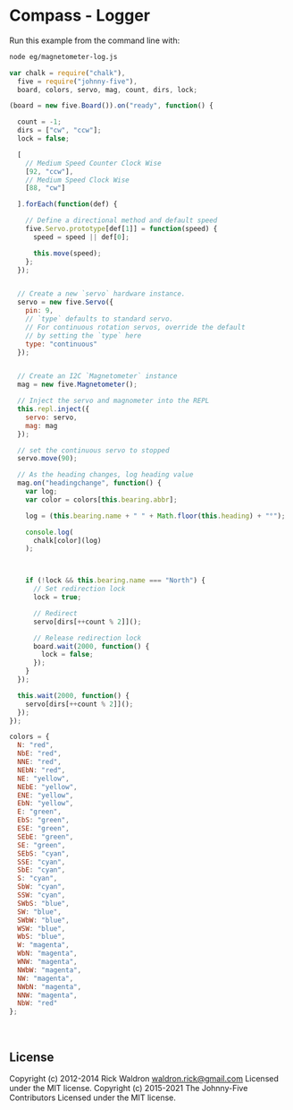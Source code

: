 <!--remove-start-->

# Compass - Logger

<!--remove-end-->








Run this example from the command line with:
```bash
node eg/magnetometer-log.js
```


```javascript
var chalk = require("chalk"),
  five = require("johnny-five"),
  board, colors, servo, mag, count, dirs, lock;

(board = new five.Board()).on("ready", function() {

  count = -1;
  dirs = ["cw", "ccw"];
  lock = false;

  [
    // Medium Speed Counter Clock Wise
    [92, "ccw"],
    // Medium Speed Clock Wise
    [88, "cw"]

  ].forEach(function(def) {

    // Define a directional method and default speed
    five.Servo.prototype[def[1]] = function(speed) {
      speed = speed || def[0];

      this.move(speed);
    };
  });


  // Create a new `servo` hardware instance.
  servo = new five.Servo({
    pin: 9,
    // `type` defaults to standard servo.
    // For continuous rotation servos, override the default
    // by setting the `type` here
    type: "continuous"
  });


  // Create an I2C `Magnetometer` instance
  mag = new five.Magnetometer();

  // Inject the servo and magnometer into the REPL
  this.repl.inject({
    servo: servo,
    mag: mag
  });

  // set the continuous servo to stopped
  servo.move(90);

  // As the heading changes, log heading value
  mag.on("headingchange", function() {
    var log;
    var color = colors[this.bearing.abbr];

    log = (this.bearing.name + " " + Math.floor(this.heading) + "°");

    console.log(
      chalk[color](log)
    );



    if (!lock && this.bearing.name === "North") {
      // Set redirection lock
      lock = true;

      // Redirect
      servo[dirs[++count % 2]]();

      // Release redirection lock
      board.wait(2000, function() {
        lock = false;
      });
    }
  });

  this.wait(2000, function() {
    servo[dirs[++count % 2]]();
  });
});

colors = {
  N: "red",
  NbE: "red",
  NNE: "red",
  NEbN: "red",
  NE: "yellow",
  NEbE: "yellow",
  ENE: "yellow",
  EbN: "yellow",
  E: "green",
  EbS: "green",
  ESE: "green",
  SEbE: "green",
  SE: "green",
  SEbS: "cyan",
  SSE: "cyan",
  SbE: "cyan",
  S: "cyan",
  SbW: "cyan",
  SSW: "cyan",
  SWbS: "blue",
  SW: "blue",
  SWbW: "blue",
  WSW: "blue",
  WbS: "blue",
  W: "magenta",
  WbN: "magenta",
  WNW: "magenta",
  NWbW: "magenta",
  NW: "magenta",
  NWbN: "magenta",
  NNW: "magenta",
  NbW: "red"
};

```








&nbsp;

<!--remove-start-->

## License
Copyright (c) 2012-2014 Rick Waldron <waldron.rick@gmail.com>
Licensed under the MIT license.
Copyright (c) 2015-2021 The Johnny-Five Contributors
Licensed under the MIT license.

<!--remove-end-->
